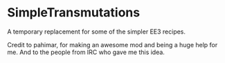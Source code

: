 SimpleTransmutations
====================

A temporary replacement for some of the simpler EE3 recipes.

Credit to pahimar, for making an awesome mod and being a huge help for me. And to the people from IRC who gave me this idea.
